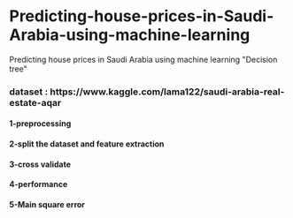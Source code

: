 # Predicting-house-prices-in-Saudi-Arabia-using-machine-learning
Predicting house prices in Saudi Arabia using machine learning "Decision tree"

<h3> dataset : https://www.kaggle.com/lama122/saudi-arabia-real-estate-aqar </h3>
<h4> 1-preprocessing  </h4> 
<h4> 2-split the dataset and feature extraction  </h4> 
<h4> 3-cross validate  </h4> 
<h4> 4-performance </h4>  
<h4> 5-Main square error </h4>  
